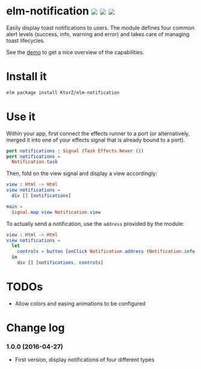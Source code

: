 # elm-notification [![](https://img.shields.io/badge/documentation-1.1.1-yellow.svg?style=flat-square)](http://package.elm-lang.org/packages/KtorZ/elm-notification/latest/) ![](https://img.shields.io/badge/license-MPL%202.0-blue.svg?style=flat-square) ![](https://img.shields.io/badge/gluten-free-green.svg?style=flat-square)


Easily display toast notifications to users. The module defines four common alert levels (success,
info, warning and error) and takes care of managing toast lifecycles.

See the [demo](https://ktorz.github.io/elm-notification) to get a nice overview of the capabilities.

# Install it

```bash
elm package install KtorZ/elm-notification
```

# Use it

Within your app, first connect the effects runner to a port (or alternatively, merged it into
one of your effects signal that is already bound to a port).

```elm
port notifications : Signal (Task Effects.Never ())
port notifications =
  Notification.task
```

Then, fold on the view signal and display a view accordingly:

```elm
view : Html -> Html
view notifications =
  div [] [notifications] 

main =
  Signal.map view Notification.view
```

To actually send a notification, use the `address` provided by the module:

```elm
view : Html -> Html
view notifications =
  let
    controls = button [onClick Notification.address (Notification.info "Elm rocks!")] [text "Go"]
  in
    div [] [notifications, controls]
```

# TODOs

- Allow colors and easing animations to be configured

# Change log

### 1.0.0 (2016-04-27)

- First version, display notifications of four different types


